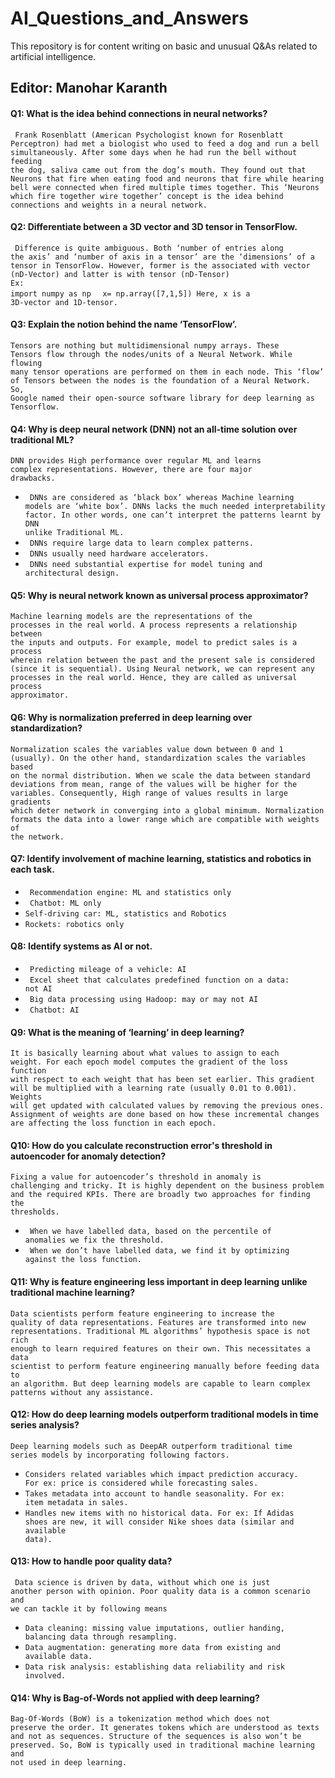 # AI_Questions_and_Answers
This repository is for content writing on basic and unusual Q&As related to artificial intelligence.<br/>
## Editor: Manohar Karanth


#### Q1: What is the idea behind connections in neural networks?
<code> Frank Rosenblatt (American Psychologist known for Rosenblatt Perceptron) had met a biologist who used to feed a dog and run a bell simultaneously. After some days when he had run the bell without feeding the dog, saliva came out from the dog’s mouth. They found out that Neurons that fire when eating food and neurons that fire while hearing bell were connected when fired multiple times together. This ‘Neurons which fire together wire together’ concept is the idea behind connections and weights in a neural network.</code>
#### Q2: Differentiate between a 3D vector and 3D tensor in TensorFlow.
<code> Difference is quite ambiguous. Both ‘number of entries along the axis’ and ‘number of axis in a tensor’ are the ‘dimensions’ of a tensor in TensorFlow. However, former is the associated with vector (nD-Vector) and latter is with tensor (nD-Tensor) </code> 
</br><code>Ex:  import numpy as np </code>
<code>     x= np.array([7,1,5]) 
           Here, x is a 3D-vector and 1D-tensor. </code>
#### Q3: Explain the notion behind the name ‘TensorFlow’.
<code>Tensors are nothing but multidimensional numpy arrays. These Tensors flow through the nodes/units of a Neural Network. While flowing many tensor operations are performed on them in each node. This ‘flow’ of Tensors between the nodes is the foundation of a Neural Network. So, Google named their open-source software library for deep learning as Tensorflow.</code>
#### Q4: Why is deep neural network (DNN) not an all-time solution over traditional ML?
<code>DNN provides High performance over regular ML and learns complex representations. However, there are four major drawbacks.</code>
- <code> DNNs are considered as ‘black box’ whereas Machine learning models are ‘white box’. DNNs lacks the much needed interpretability factor. In other words, one can’t interpret the patterns learnt by DNN unlike Traditional ML.</code>
- <code> DNNs require large data to learn complex patterns. </code>
- <code> DNNs usually need hardware accelerators. </code>
- <code> DNNs need substantial expertise for model tuning and architectural design.</code>
#### Q5: Why is neural network known as universal process approximator?
<code>Machine learning models are the representations of the processes in the real world. A process represents a relationship between the inputs and outputs. For example, model to predict sales is a process wherein relation between the past and the present sale is considered (since it is sequential). Using Neural network, we can represent any processes in the real world. Hence, they are called as universal process approximator.
</code>
#### Q6: Why is normalization preferred in deep learning over standardization?
<code>Normalization scales the variables value down between 0 and 1 (usually). On the other hand, standardization scales the variables based on the normal distribution. When we scale the data between standard deviations from mean, range of the values will be higher for the variables. Consequently, High range of values results in large gradients which deter network in converging into a global minimum. Normalization formats the data into a lower range which are compatible with weights of the network. </code>
#### Q7: Identify involvement of machine learning, statistics and robotics in each task.
- <code> Recommendation engine: ML and statistics only  </code>
- <code> Chatbot: ML only  </code>
- <code>Self-driving car: ML, statistics and Robotics  </code>
- <code>Rockets: robotics only  </code> 
#### Q8: Identify systems as AI or not.
- <code> Predicting mileage of a vehicle: AI </code>
- <code> Excel sheet that calculates predefined function on a data: not AI </code>
- <code> Big data processing using Hadoop: may or may not AI </code>
- <code> Chatbot: AI </code>
#### Q9: What is the meaning of ‘learning’ in deep learning?
<code>It is basically learning about what values to assign to each weight. For each epoch model computes the gradient of the loss function with respect to each weight that has been set earlier. This gradient will be multiplied with a learning rate (usually 0.01 to 0.001).  Weights will get updated  with calculated values by removing the previous ones. Assignment of weights are done based on how these incremental changes are affecting the loss function in each epoch.</code>
#### Q10: How do you calculate reconstruction error's threshold in autoencoder for anomaly detection?
<code>Fixing a value for autoencoder’s threshold in anomaly is challenging and tricky. It is highly dependent on the business problem and the required KPIs. There are broadly two approaches for finding the thresholds. </code>
- <code> When we have labelled data, based on the percentile of anomalies we fix the threshold. </code>
- <code> When we don’t have labelled data, we find it by optimizing against the loss function. </code>
#### Q11: Why is feature engineering less important in deep learning unlike traditional machine learning?
<code>Data scientists perform feature engineering to increase the quality of data representations. Features are transformed into new representations. Traditional ML algorithms’ hypothesis space is not rich enough to learn required features on their own. This necessitates a data scientist to perform feature engineering manually before feeding data to an algorithm. But deep learning models are capable to learn complex patterns without any assistance.</code>
#### Q12: How do deep learning models outperform traditional models in time series analysis?
<code>Deep learning models such as DeepAR outperform traditional time series models by incorporating following factors.</code>
- <code>Considers related variables which impact prediction accuracy. For ex: price is considered while forecasting sales. </code>
- <code>Takes metadata into account to handle seasonality. For ex: item metadata in sales.</code>
- <code>Handles new items with no historical data. For ex: If Adidas shoes are new, it will consider Nike shoes data (similar and available data). </code>
#### Q13: How to handle poor quality data?
<code> Data science is driven by data, without which one is just another person with opinion. Poor quality data is a common scenario and we can tackle it by following means</code>
- <code>Data cleaning: missing value imputations, outlier handing, balancing data through resampling. </code>
- <code>Data augmentation: generating more data from existing and available data. </code>
- <code>Data risk analysis: establishing data reliability and risk involved. </code> 
#### Q14: Why is Bag-of-Words not applied with deep learning?
<code>Bag-Of-Words (BoW) is a tokenization method which does not preserve the order. It generates tokens which are understood as texts and not as sequences. Structure of the sequences is also won’t be preserved. So, BoW is typically used in traditional machine learning and not used in deep learning.</code>
